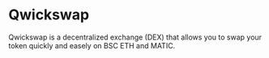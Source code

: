 # Qwickswap
Qwickswap is a decentralized exchange (DEX) that allows you to swap your token quickly and easely on BSC ETH and MATIC.
